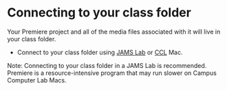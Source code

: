# Connecting to your class folder

Your Premiere project and all of the media files associated with it will live in your class folder.

* Connect to your class folder using [JAMS Lab](https://jjloomis.gitbooks.io/file-and-folder-management/content/connecting-in-jams-lab.html) or [CCL](https://jjloomis.gitbooks.io/file-and-folder-management/content/connecting-in-ccl.html) Mac.

Note: Connecting to your class folder in a JAMS Lab is recommended. Premiere is a resource-intensive program that may run slower on Campus Computer Lab Macs.

